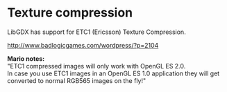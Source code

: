 # Texture compression #

LibGDX has support for ETC1 (Ericsson) Texture Compression.

http://www.badlogicgames.com/wordpress/?p=2104

<b>Mario notes:</b><br />
"ETC1 compressed images will only work with OpenGL ES 2.0.<br />
In case you use ETC1 images in an OpenGL ES 1.0 application they will get converted to normal RGB565 images on the fly!"